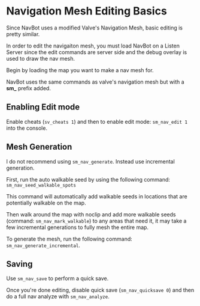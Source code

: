 <!-- Documentation for basic navigation mesh editing specific to NavBot customized Nav Mesh -->

# Navigation Mesh Editing Basics

Since NavBot uses a modified Valve's Navigation Mesh, basic editing is pretty similar.

In order to edit the navigaiton mesh, you must load NavBot on a Listen Server since the edit commands are server side and the debug overlay is used to draw the nav mesh.

Begin by loading the map you want to make a nav mesh for.

NavBot uses the same commands as valve's navigation mesh but with a **sm_** prefix added. 

## Enabling Edit mode

Enable cheats (`sv_cheats 1`) and then to enable edit mode: `sm_nav_edit 1` into the console.

## Mesh Generation

I do not recommend using `sm_nav_generate`. Instead use incremental generation.

First, run the auto walkable seed by using the following command: `sm_nav_seed_walkable_spots`

This command will automatically add walkable seeds in locations that are potentially walkable on the map.

Then walk around the map with noclip and add more walkable seeds (command: `sm_nav_mark_walkable`) to any areas that need it, it may take a few incremental generations to fully mesh the entire map.

To generate the mesh, run the following command: `sm_nav_generate_incremental`.

## Saving

Use `sm_nav_save` to perform a quick save. 

Once you're done editing, disable quick save (`sm_nav_quicksave 0`) and then do a full nav analyze with `sm_nav_analyze`.